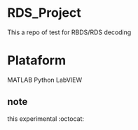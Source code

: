 # RDS_Project
This a repo of test for RBDS/RDS decoding 
# Plataform
MATLAB
Python 
LabVIEW
## note 
this experimental :octocat:
